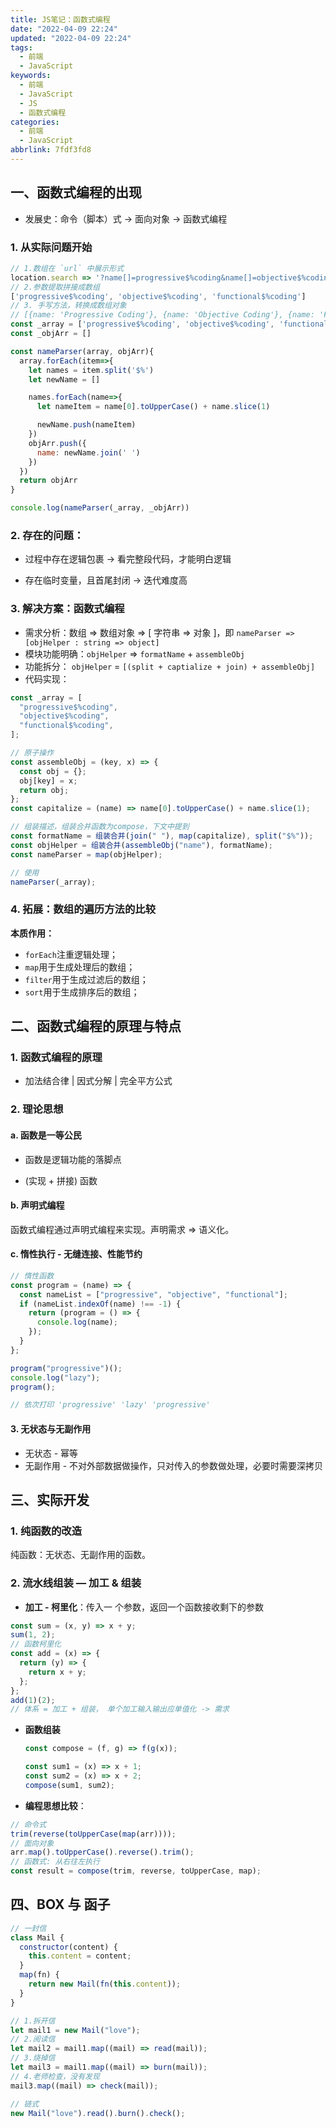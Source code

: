 ```yaml
---
title: JS笔记：函数式编程
date: "2022-04-09 22:24"
updated: "2022-04-09 22:24"
tags:
  - 前端
  - JavaScript
keywords:
  - 前端
  - JavaScript
  - JS
  - 函数式编程
categories:
  - 前端
  - JavaScript
abbrlink: 7fdf3fd8
---
```


## 一、函数式编程的出现

- 发展史：命令（脚本）式 -> 面向对象 -> 函数式编程

### 1. 从实际问题开始

```javascript
// 1.数组在 `url` 中展示形式
location.search => '?name[]=progressive$%coding&name[]=objective$%coding&name[]=functional$%coding'
// 2.参数提取拼接成数组
['progressive$%coding', 'objective$%coding', 'functional$%coding']
// 3. 手写方法，转换成数组对象
// [{name: 'Progressive Coding'}, {name: 'Objective Coding'}, {name: 'Functional Coding'}]
const _array = ['progressive$%coding', 'objective$%coding', 'functional$%coding']
const _objArr = []

const nameParser(array, objArr){
  array.forEach(item=>{
    let names = item.split('$%')
    let newName = []

    names.forEach(name=>{
      let nameItem = name[0].toUpperCase() + name.slice(1)

      newName.push(nameItem)
    })
    objArr.push({
      name: newName.join(' ')
    })
  })
  return objArr
}

console.log(nameParser(_array, _objArr))
```

### 2. 存在的问题：

- 过程中存在逻辑包裹 -> 看完整段代码，才能明白逻辑

<!---->

- 存在临时变量，且首尾封闭 -> 迭代难度高

### 3. 解决方案：函数式编程

- 需求分析：数组 => 数组对象 => [ 字符串 => 对象 ]，即 `nameParser => [objHelper : string => object]`
- 模块功能明确：`objHelper` => `formatName` + `assembleObj`
- 功能拆分： `objHelper` = `[(split + captialize + join) + assembleObj]`
- 代码实现：

```javascript
const _array = [
  "progressive$%coding",
  "objective$%coding",
  "functional$%coding",
];

// 原子操作
const assembleObj = (key, x) => {
  const obj = {};
  obj[key] = x;
  return obj;
};
const capitalize = (name) => name[0].toUpperCase() + name.slice(1);

// 组装描述，组装合并函数为compose，下文中提到
const formatName = 组装合并(join(" "), map(capitalize), split("$%"));
const objHelper = 组装合并(assembleObj("name"), formatName);
const nameParser = map(objHelper);

// 使用
nameParser(_array);
```

### 4. 拓展：数组的遍历方法的比较

**本质作用：**

- `forEach`注重逻辑处理；
- `map`用于生成处理后的数组；
- `filter`用于生成过滤后的数组；
- `sort`用于生成排序后的数组；

## 二、函数式编程的原理与特点

### 1. 函数式编程的原理

- 加法结合律 | 因式分解 | 完全平方公式

### 2. 理论思想

#### a. 函数是一等公民

- 函数是逻辑功能的落脚点

<!---->

- (实现 + 拼接) 函数

#### b. 声明式编程

函数式编程通过声明式编程来实现。声明需求 => 语义化。

#### c. 惰性执行 - 无缝连接、性能节约

```javascript
// 惰性函数
const program = (name) => {
  const nameList = ["progressive", "objective", "functional"];
  if (nameList.indexOf(name) !== -1) {
    return (program = () => {
      console.log(name);
    });
  }
};

program("progressive")();
console.log("lazy");
program();

// 依次打印 'progressive' 'lazy' 'progressive'
```

#### 3. 无状态与无副作用

- 无状态 - 幂等
- 无副作用 - 不对外部数据做操作，只对传入的参数做处理，必要时需要深拷贝

## 三、实际开发

### 1. 纯函数的改造

纯函数：无状态、无副作用的函数。

### 2. 流水线组装 — 加工 & 组装

- **加工 - 柯里化**：传入一 个参数，返回一个函数接收剩下的参数

```javascript
const sum = (x, y) => x + y;
sum(1, 2);
// 函数柯里化
const add = (x) => {
  return (y) => {
    return x + y;
  };
};
add(1)(2);
// 体系 = 加工 + 组装， 单个加工输入输出应单值化 -> 需求
```

- **函数组装**

  ```javascript
  const compose = (f, g) => f(g(x));

  const sum1 = (x) => x + 1;
  const sum2 = (x) => x + 2;
  compose(sum1, sum2);
  ```

<!---->

- **编程思想比较**：

```javascript
// 命令式
trim(reverse(toUpperCase(map(arr))));
// 面向对象
arr.map().toUpperCase().reverse().trim();
// 函数式: 从右往左执行
const result = compose(trim, reverse, toUpperCase, map);
```

## 四、BOX 与 函子

```javascript
// 一封信
class Mail {
  constructor(content) {
    this.content = content;
  }
  map(fn) {
    return new Mail(fn(this.content));
  }
}

// 1.拆开信
let mail1 = new Mail("love");
// 2.阅读信
let mail2 = mail1.map((mail) => read(mail));
// 3.烧掉信
let mail3 = mail1.map((mail) => burn(mail));
// 4.老师检查，没有发现
mail3.map((mail) => check(mail));

// 链式
new Mail("love").read().burn().check();
```

